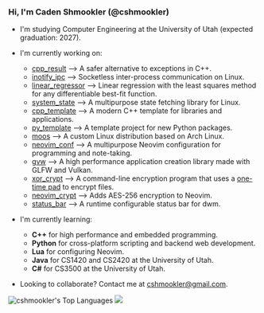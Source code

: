 ### Hi, I'm Caden Shmookler (@cshmookler)

- I'm studying Computer Engineering at the University of Utah (expected graduation: 2027).

- I'm currently working on:
    - [cpp_result](https://github.com/cshmookler/cpp_result) --> A safer alternative to exceptions in C++.
    - [inotify_ipc](https://github.com/cshmookler/inotify_ipc) --> Socketless inter-process communication on Linux.
    - [linear_regressor](https://github.com/cshmookler/linear_regressor) --> Linear regression with the least squares method for any differentiable best-fit function.
    - [system_state](https://github.com/cshmookler/system_state) --> A multipurpose state fetching library for Linux.
    - [cpp_template](https://github.com/cshmookler/cpp_template) --> A modern C++ template for libraries and applications.
    - [py_template](https://github.com/cshmookler/py_template) --> A template project for new Python packages.
    - [moos](https://github.com/cshmookler/moos) --> A custom Linux distribution based on Arch Linux.
    - [neovim_conf](https://github.com/cshmookler/neovim_conf) --> A multipurpose Neovim configuration for programming and note-taking.
    - [gvw](https://github.com/cshmookler/gvw) --> A high performance application creation library made with GLFW and Vulkan.
    - [xor_crypt](https://github.com/cshmookler/xor_crypt) --> A command-line encryption program that uses a [one-time pad](https://en.wikipedia.org/wiki/One-time_pad) to encrypt files.
    - [neovim_crypt](https://github.com/cshmookler/neovim_crypt) --> Adds AES-256 encryption to Neovim.
    - [status_bar](https://github.com/cshmookler/status_bar) --> A runtime configurable status bar for dwm.

- I'm currently learning:
    - **C++** for high performance and embedded programming.
    - **Python** for cross-platform scripting and backend web development.
    - **Lua** for configuring Neovim.
    - **Java** for CS1420 and CS2420 at the University of Utah.
    - **C#** for CS3500 at the University of Utah.
    
- Looking to collaborate? Contact me at cshmookler@gmail.com.

![cshmookler's Top Languages](https://github-readme-stats.vercel.app/api/top-langs/?username=cshmookler&show_icons=true&langs_count=10&layout=compact&hide_border=true&bg_color=00000000&text_color=3498db)
<picture>
    <source media="(prefers-color-scheme: dark)" srcset="https://github-readme-streak-stats.herokuapp.com/?user=cshmookler&hide_border=true&theme=dark" />
    <img src="https://github-readme-streak-stats.herokuapp.com/?user=cshmookler&hide_border=true&theme=default" />
</picture>
